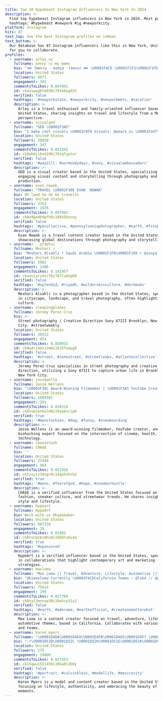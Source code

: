 ```yaml
---
title: Top 10 Hypebeast Instagram Influencers In New York In 2024
description: >-
  Find top hypebeast Instagram influencers in New York in 2024. Most popular
  hashtags: #hypebeast #newyork #ig #newyorkcity.
platform: Instagram
hits: 87
text_top: See the best Instagram profiles on inBeat.
text_bottom: >-
  Our database has 87 Instagram influencers like this in New York, United States
  for you to collaborate.
profiles:
  - username: arley_us
    fullname: αяℓєу ιѕ му ηαмє
    bio: "⋙ ƒαмιℓу - вαяçα -тяανєℓ ⋙ \U0001F4CD \U0001F1F2\U0001F1FD\U0001F1F2\U0001F1FD\_ ƒσℓℓσω αη∂ тαg υѕ тσ вє ƒєαтυяє∂\U0001F4CC ꜰᴜᴛᴜʀᴇ ɪɴᴅᴜꜱᴛʀɪᴀʟ ᴇɴɢɪɴᴇᴇʀ \U0001F4A1 #ꜰᴄʙᴀʀᴄᴇʟᴏɴᴀ ❤\U0001F499 ɴᴇxᴛ ᴘᴏꜱᴛ \U0001F4F8: #ꜰᴇʙʀᴜᴀʀʏ 03"
    location: United States
    followers: 8071
    engagement: 302
    commentsToLikes: 0.047041
    id: ckaoswwg8te030i78tk6ogd25
    verified: false
    hashtags: '#newyorkstate, #newyorkcity, #newyorkmets, #vacation'
    description: >-
      Arley is a travel enthusiast and family-oriented influencer based in the
      United States, sharing insights on travel and lifestyle from a Mexican
      perspective.
  - username: visualged
    fullname: "GED \U0001F3A5"
    bio: "I make cool visuals \U0001F4F8 Visuals: @weare_oi \U0001F447\U0001F3FB65k Tiktok - Belfast, NI"
    location: United States
    followers: 28850
    engagement: 347
    commentsToLikes: 0.023342
    id: ck9whdjikxd190j78zqfyptur
    verified: false
    hashtags: '#way2ill, #ourmoodydays, #sony, #visualambassadors'
    description: >-
      GED is a visual creator based in the United States, specializing in
      engaging visual content and storytelling through photography and video
      production.
  - username: evan_nowak_
    fullname: "TRAVEL \U0001F30E EVAN  NOWAK"
    bio: Oh lawd he do be travelin
    location: United States
    followers: 3762
    engagement: 1876
    commentsToLikes: 0.047982
    id: ck0u9ga9b9pfh0i19kk5bucoy
    verified: false
    hashtags: '#pacollective, #pennsylvaniaphotographer, #earth, #fstopcommunity'
    description: >-
      Evan Nowak is a travel content creator based in the United States,
      showcasing global destinations through photography and storytelling.
  - username: __graphic
    fullname: Meshari ⚡️
    bio: "Meshari Alsahli • Saudi Arabia \U0001F1F8\U0001F1E6 • @sonyalpha , @lightroom • cityscape, landscape, coffee, travel ‏"
    location: United States
    followers: 5982
    engagement: 1486
    commentsToLikes: 0.142957
    id: ckaovjarz4srf0i787lukhg09
    verified: false
    hashtags: '#splendid, #riyadh, #wildernessculture, #darkmobs'
    description: >-
      Meshari Alsahli is a photographer based in the United States, specializing
      in cityscape, landscape, and travel photography, often highlighting coffee
      culture.
  - username: sleepingplanes
    fullname: Jeremy Perez-Cruz
    bio: >-
      Street photography / Creative Direction Sony A7III Brooklyn, New York
      City. #streetweekly
    location: United States
    followers: 38552
    engagement: 454
    commentsToLikes: 0.020915
    id: ck0w4r144zz2m0i19jhfeepg8
    verified: false
    hashtags: '#street, #zonestreet, #streetleaks, #atlantecollective'
    description: >-
      Jeremy Perez-Cruz specializes in street photography and creative
      direction, utilizing a Sony A7III to capture urban life in Brooklyn and
      New York City.
  - username: jessewelle
    fullname: Jesse Wellens
    bio: "\U0001F3AC Award-Winning Filmmaker | \U0001F3A5 YouTube Creator \U0001F9EC Biohacking Expert | \U0001F4AA Fitness Enthusiast \U0001F31F Exploring the intersection of cinema, health & technology"
    location: United States
    followers: 1609381
    engagement: 201
    commentsToLikes: 0.010316
    id: ck0tub2et6elm0i19xp6xrip6
    verified: true
    hashtags: '#mensfashion, #dog, #funny, #snowboarding'
    description: >-
      Jesse Wellens is an award-winning filmmaker, YouTube creator, and
      biohacking expert focused on the intersection of cinema, health, and
      technology.
  - username: chasestash
    fullname: CHA$E
    bio: ''
    location: United States
    followers: 27494
    engagement: 464
    commentsToLikes: 0.022916
    id: ck5zxy1z38vgr0i14qa5ohtb2
    verified: true
    hashtags: '#mens, #fearofgod, #dope, #sneakerhustle'
    description: >-
      CHA$E is a verified influencer from the United States focused on men's
      fashion, sneaker culture, and streetwear trends. He shares insights on
      style and lifestyle.
  - username: hypeart
    fullname: HypeArt
    bio: Work with us @hypemaker
    location: United States
    followers: 667216
    engagement: 29
    commentsToLikes: 0.01982
    id: ck0tvndzbc0hc0i19b07u6i4a
    verified: true
    hashtags: '#sponsored'
    description: >-
      HypeArt is a verified influencer based in the United States, specializing
      in collaborations that highlight contemporary art and marketing
      strategies.
  - username: maxloew
    fullname: "Max Loew || Travel, Adventure, Lifestyle, Automotive ||\U0001F4CDSF"
    bio: "@himaxloew Currently \U0001F4CDCalifornia Teams ➾ @lskd // @polarpro // @bay.shooters ✉️ maxloewphoto@gmail.com"
    location: United States
    followers: 75614
    engagement: 299
    commentsToLikes: 0.027789
    id: ck0tyt3mnnxp30i19okrp31x2
    verified: false
    hashtags: '#earth, #adorama, #earthofficial, #createnomatterwhat'
    description: >-
      Max Loew is a content creator focused on travel, adventure, lifestyle, and
      automotive themes, based in California. Collaborates with various brands
      and teams.
  - username: karen_myers_
    fullname: "\U0001D4DA\U0001D4EA\U0001D4FB\U0001D4EE\U0001D4F7 \U0001D4DC\U0001D502\U0001D4EE\U0001D4FB\U0001D4FC❤️"
    bio: "♡︎•\U0001D52B\U0001D52C \U0001D520\U0001D51E\U0001D52A\U0001D51F\U0001D526\U0001D522\U0001D530 \U0001D529\U0001D52C \U0001D52E\U0001D532\U0001D522 \U0001D52A\U0001D51E\U0001D530 \U0001D52E\U0001D532\U0001D526\U0001D522\U0001D52F\U0001D522\U0001D530 \U0001D522\U0001D52B \U0001D529\U0001D51E \U0001D533\U0001D526\U0001D521\U0001D51E \U0001D52D\U0001D52C\U0001D52F \U0001D529\U0001D52C \U0001D52E\U0001D532\U0001D522 \U0001D52A\U0001D530 \U0001D521\U0001D522\U0001D530\U0001D522\U0001D51E\U0001D530 \U0001D522\U0001D52B \U0001D522\U0001D529 \U0001D52A\U0001D52C\U0001D52A\U0001D522\U0001D52A\U0001D531\U0001D52C,\U0001D52D\U0001D52C\U0001D52F\U0001D52E\U0001D532\U0001D522 \U0001D529\U0001D52C\U0001D530 \U0001D52A\U0001D52C\U0001D52A\U0001D522\U0001D52B\U0001D531\U0001D52C\U0001D530 \U0001D52D\U0001D51E\U0001D530\U0001D51E\U0001D52B \U0001D52D\U0001D522\U0001D52F\U0001D52C \U0001D529\U0001D51E \U0001D533\U0001D526\U0001D521\U0001D51E \U0001D530\U0001D526\U0001D524\U0001D532\U0001D522•❤️"
    location: United States
    followers: 175
    engagement: 19400
    commentsToLikes: 0.027453
    id: ck15qwui551450i19ka0i1b8y
    verified: false
    hashtags: '#portrait, #calvinklein, #modellife, #mexicocity'
    description: >-
      Karen Myers is a model and content creator based in the United States,
      focusing on lifestyle, authenticity, and embracing the beauty of everyday
      moments.
---
```


